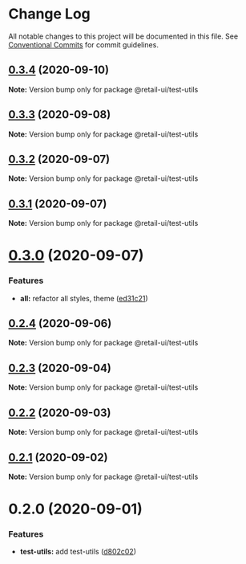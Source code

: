 # Change Log

All notable changes to this project will be documented in this file.
See [Conventional Commits](https://conventionalcommits.org) for commit guidelines.

## [0.3.4](https://github.com/sondh0127/retail-ui/compare/@retail-ui/test-utils@0.3.3...@retail-ui/test-utils@0.3.4) (2020-09-10)

**Note:** Version bump only for package @retail-ui/test-utils

## [0.3.3](https://github.com/sondh0127/retail-ui/compare/@retail-ui/test-utils@0.3.2...@retail-ui/test-utils@0.3.3) (2020-09-08)

**Note:** Version bump only for package @retail-ui/test-utils

## [0.3.2](https://github.com/sondh0127/retail-ui/compare/@retail-ui/test-utils@0.3.1...@retail-ui/test-utils@0.3.2) (2020-09-07)

**Note:** Version bump only for package @retail-ui/test-utils

## [0.3.1](https://github.com/sondh0127/retail-ui/compare/@retail-ui/test-utils@0.3.0...@retail-ui/test-utils@0.3.1) (2020-09-07)

**Note:** Version bump only for package @retail-ui/test-utils

# [0.3.0](https://github.com/sondh0127/retail-ui/compare/@retail-ui/test-utils@0.2.4...@retail-ui/test-utils@0.3.0) (2020-09-07)

### Features

- **all:** refactor all styles, theme ([ed31c21](https://github.com/sondh0127/retail-ui/commit/ed31c219cd925c3f8340066f504f2527a9e911bf))

## [0.2.4](https://github.com/sondh0127/retail-ui/compare/@retail-ui/test-utils@0.2.3...@retail-ui/test-utils@0.2.4) (2020-09-06)

**Note:** Version bump only for package @retail-ui/test-utils

## [0.2.3](https://github.com/sondh0127/retail-ui/compare/@retail-ui/test-utils@0.2.2...@retail-ui/test-utils@0.2.3) (2020-09-04)

**Note:** Version bump only for package @retail-ui/test-utils

## [0.2.2](https://github.com/sondh0127/retail-ui/compare/@retail-ui/test-utils@0.2.1...@retail-ui/test-utils@0.2.2) (2020-09-03)

**Note:** Version bump only for package @retail-ui/test-utils

## [0.2.1](https://github.com/sondh0127/retail-ui/compare/@retail-ui/test-utils@0.2.0...@retail-ui/test-utils@0.2.1) (2020-09-02)

**Note:** Version bump only for package @retail-ui/test-utils

# 0.2.0 (2020-09-01)

### Features

- **test-utils:** add test-utils ([d802c02](https://github.com/sondh0127/retail-ui/commit/d802c0251c4a38bb9c2a10f4e1c6685d9f072b1f))
